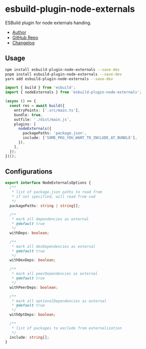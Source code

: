 # esbuild-plugin-node-externals

ESBuild plugin for node externals handing.

- [Author](https://github.com/linbudu599)
- [GitHub Repo](https://github.com/LinbuduLab/esbuild-plugins/tree/master/packages/esbuild-plugin-node-externals#readme)
- [Changelog](https://github.com/LinbuduLab/esbuild-plugins/blob/main/packages/esbuild-plugin-node-externals/CHANGELOG.md)

## Usage

```bash
npm install esbuild-plugin-node-externals --save-dev
pnpm install esbuild-plugin-node-externals --save-dev
yarn add esbuild-plugin-node-externals --save-dev
```

```typescript
import { build } from 'esbuild';
import { nodeExternals } from 'esbuild-plugin-node-externals';

(async () => {
  const res = await build({
    entryPoints: ['.src/main.ts'],
    bundle: true,
    outfile: './dist/main.js',
    plugins: [
      nodeExternals({
        packagePaths: 'package.json',
        include: ['SOME_PKG_YOU_WANT_TO_INCLUDE_AT_BUNDLE'],
      }),
    ],
  });
})();
```

## Configurations

```typescript
export interface NodeExternalsOptions {
  /**
   * list of package.json paths to read from
   * if not specified, will read from cwd
   */
  packagePaths: string | string[];

  /**
   * mark all dependencies as external
   * @default true
   */
  withDeps: boolean;

  /**
   * mark all devDependencies as external
   * @default true
   */
  withDevDeps: boolean;

  /**
   * mark all peerDependencies as external
   * @default true
   */
  withPeerDeps: boolean;

  /**
   * mark all optionalDependencies as external
   * @default true
   */
  withOptDeps: boolean;

  /**
   * list of packages to exclude from externalization
   */
  include: string[];
}
```
